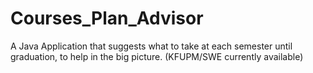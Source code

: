# Courses_Plan_Advisor
A Java Application that suggests what to take at each semester until graduation, to help in the big picture. (KFUPM/SWE currently available)
